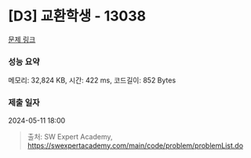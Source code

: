 # [D3] 교환학생 - 13038 

[문제 링크](https://swexpertacademy.com/main/code/problem/problemDetail.do?contestProbId=AXxNn6GaPW4DFASZ) 

### 성능 요약

메모리: 32,824 KB, 시간: 422 ms, 코드길이: 852 Bytes

### 제출 일자

2024-05-11 18:00



> 출처: SW Expert Academy, https://swexpertacademy.com/main/code/problem/problemList.do